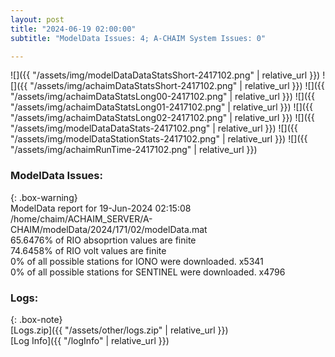 ```yaml
---
layout: post
title: "2024-06-19 02:00:00"
subtitle: "ModelData Issues: 4; A-CHAIM System Issues: 0"

---
```


![]({{ "/assets/img/modelDataDataStatsShort-2417102.png" | relative_url }})
![]({{ "/assets/img/achaimDataStatsShort-2417102.png" | relative_url }})
![]({{ "/assets/img/achaimDataStatsLong00-2417102.png" | relative_url }})
![]({{ "/assets/img/achaimDataStatsLong01-2417102.png" | relative_url }})
![]({{ "/assets/img/achaimDataStatsLong02-2417102.png" | relative_url }})
![]({{ "/assets/img/modelDataDataStats-2417102.png" | relative_url }})
![]({{ "/assets/img/modelDataStationStats-2417102.png" | relative_url }})
![]({{ "/assets/img/achaimRunTime-2417102.png" | relative_url }})


### ModelData Issues:  
  
{: .box-warning}  
 ModelData report for 19-Jun-2024 02:15:08   
 /home/chaim/ACHAIM_SERVER/A-CHAIM/modelData/2024/171/02/modelData.mat   
 65.6476% of RIO absoprtion values are finite   
 74.6458% of RIO volt values are finite   
 0% of all possible stations for IONO were downloaded. x5341   
 0% of all possible stations for SENTINEL were downloaded. x4796   
  


### Logs:  
  
{: .box-note}  
[Logs.zip]({{ "/assets/other/logs.zip" | relative_url }})  
[Log Info]({{ "/logInfo" | relative_url }})  
